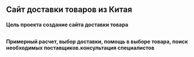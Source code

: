<h2> Сайт доставки товаров из Китая</h2>
<h4> Цель проекта  создание сайта доставки товара</h4>
<h2> 
<h4> Примерный расчет, выбор доставки, помощь в выборе товара, поиск необходимых поставщиков.консультация специалистов</h4>
